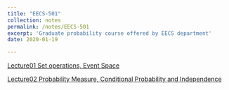 ```yaml
---
title: "EECS-501"
collection: notes
permalink: /notes/EECS-501
excerpt: 'Graduate probability course offered by EECS department'
date: 2020-01-19

---
```


[Lecture01 Set operations, Event Space](http://yunj1e.github.io/files/eecs501_lecture_01.pdf)

[Lecture02 Probability Measure, Conditional Probability and Independence](http://yunj1e.github.io/files/eecs501_lecture_02.pdf)